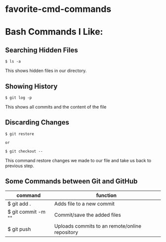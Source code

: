 # favorite-cmd-commands




# Bash Commands I Like:

## Searching Hidden Files

```
$ ls -a
```

This shows hidden files in our directory.


## Showing History


```
$ git log -p
```
This shows all commits and the content of the file

## Discarding Changes

```
$ git restore 

or 

$ git checkout --
```


This command restore changes we made to our file and take us back to previous step.


## Some Commands between Git and GitHub

| command   |  function       |
|--------   |  --------       |
| $ git add . |Adds file to a new commit |
|$ git commit -m "" | Commit/save the added files|
|$ git push | Uploads commits to an remote/online repository







